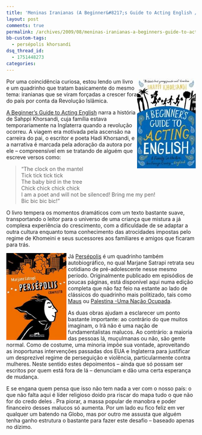 ```yaml
---
title: 'Meninas Iranianas (A Beginner&#8217;s Guide to Acting English / Persépolis)'
layout: post
comments: true
permalink: /archives/2009/08/meninas-iranianas-a-beginners-guide-to-acting-english-persepolis.html/
bb-custom-tags:
  - persépolis khorsandi
dsq_thread_id:
  - 1751448273
categories:
---
```

[<img class="alignright size-full wp-image-2110" style="float:right" src="/wp-content/uploads/2009/08/51TeqkjTMlL._SL500_AA240_1.jpg" alt="A Beginner's Guide to Acting English" width="156" height="239" />][1]Por uma coincidência curiosa, estou lendo um livro e um quadrinho que tratam basicamente do mesmo tema: iranianas que se viram forçadas a crescer fora do país por conta da Revolução Islâmica.

[A Beginner&#8217;s Guide to Acting English][1] narra a história de Sahppi Khorsandi, cuja família estava temporariamente na Inglaterra quando a revolução ocorreu. A viagem era motivada pela ascensão na carreira do pai, o escritor e poeta Hadi Khorsandi, e a narrativa é marcada pela adoração da autora por ele &#8211; compreensível em se tratando de alguém que escreve versos como:

> &#8220;The clock on the mantel<br/>
> Tick tick tick tick<br/>
> The baby bird in the tree<br/>
> Chick chick chick chick<br/>
> I am a poet and will not be silenced! Bring me my pen!<br/>
> Bic bic bic bic!&#8221;

O livro tempera os momentos dramáticos com um texto bastante suave, transportando o leitor para o universo de uma criança que mistura a já complexa experiência do crescimento, com a dificuldade de se adaptar a outra cultura enquanto toma conhecimento das atrocidades impostas pelo regime de Khomeini e seus sucessores aos familiares e amigos que ficaram para trás.

<img class="size-full wp-image-2111 alignleft" style="float:left;border: 0pt none;margin-right: 4px" src="/wp-content/uploads/2009/08/persepolis.jpg" alt="Persépolis Completo" width="160" height="231" />Já [Persépolis][2] é um quadrinho também autobiográfico, no qual Marjane Satrapi retrata seu cotidiano de pré-adolescente nesse mesmo período. Originalmente publicado em episódios de poucas páginas, está disponível aqui numa edição completa que não faz feio na estante ao lado de clássicos do quadrinho mais politizado, tais como [Maus][3] ou [Palestina -Uma Nação Ocupada][4].

As duas obras ajudam a esclarecer um ponto bastante importante: ao contrário do que muitos imaginam, o Irã não é uma nação de fundamentalistas malucos. Ao contrário: a maioria das pessoas lá, muçulmanas ou não, são gente normal. Como de costume, uma minoria impõe sua vontade, aproveitando as inoportunas intervenções passadas dos EUA e Inglaterra para justificar um desprezível regime de perseguição e violência, particularmente contra mulheres. Neste sentido estes depoimentos &#8211; ainda que só possam ser escritos por quem está fora de lá &#8211; denunciam e dão uma certa esperança de mudança.

E se engana quem pensa que isso não tem nada a ver com o nosso país: o que não falta aqui é líder religioso doido pra riscar do mapa tudo o que não for do credo deles . Pra piorar, a massa popular de manobra e poder financeiro desses malucos só aumenta. Por um lado eu fico feliz em ver qualquer um batendo na Globo, mas por outro me assusta que alguém tenha ganho estrutura o bastante para fazer este desafio &#8211; baseado apenas no dízimo.

 [1]: http://www.amazon.co.uk/Beginners-Guide-Acting-English/dp/0091922925
 [2]: http://www.submarino.com.br/produto/1/21297904?franq=273452
 [3]: http://www.submarino.com.br/produto/1/729985/maus:+a+historia+de+um+sobrevivente?franq=273452
 [4]: http://www.submarino.com.br/produto/1/163138/palestina:+uma+nacao+ocupada?franq=273452
